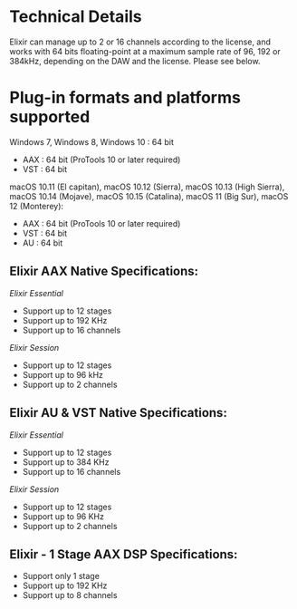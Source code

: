 # Technical Details
Elixir can manage up to 2 or 16 channels according to the license, and works with 64 bits floating-point at a maximum sample rate of 96, 192 or 384kHz, depending on the DAW and the license. Please see below.

# Plug-in formats and platforms supported

Windows 7, Windows 8, Windows 10 : 64 bit
- AAX : 64 bit (ProTools 10 or later required)
- VST : 64 bit

macOS 10.11 (El capitan), macOS 10.12 (Sierra), macOS 10.13 (High Sierra), macOS 10.14 (Mojave), macOS 10.15 (Catalina), macOS 11 (Big Sur), macOS 12 (Monterey):
- AAX : 64 bit (ProTools 10 or later required)
- VST : 64 bit
- AU : 64 bit

## Elixir AAX Native Specifications:

*Elixir Essential*
* Support up to 12 stages
* Support up to 192 KHz
* Support up to 16 channels

*Elixir Session*
* Support up to 12 stages
* Support up to 96 kHz
* Support up to 2 channels

## Elixir AU & VST Native Specifications:

*Elixir Essential*
* Support up to 12 stages
* Support up to 384 KHz
* Support up to 16 channels
  
*Elixir Session*
* Support up to 12 stages
* Support up to 96 KHz
* Support up to 2 channels

## Elixir - 1 Stage AAX DSP Specifications:

* Support only 1 stage
* Support up to 192 KHz
* Support up to 8 channels